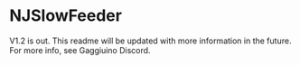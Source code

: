 # NJSlowFeeder

V1.2 is out. This readme will be updated with more information in the future. For more info, see Gaggiuino Discord.